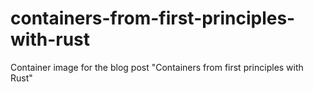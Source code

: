 # containers-from-first-principles-with-rust

Container image for the blog post "Containers from first principles with Rust"
